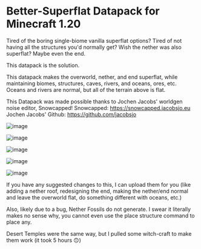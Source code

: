 # Better-Superflat Datapack for Minecraft 1.20
Tired of the boring single-biome vanilla superflat options? Tired of not having all the structures you'd normally get? Wish the nether was also superflat? Maybe even the end. 

This datapack is the solution. 

This datapack makes the overworld, nether, and end superflat, while maintaining biomes, structures, caves, rivers, and oceans, ores, etc.
Oceans and rivers are normal, but all of the terrain above is flat.

This Datapack was made possible thanks to Jochen Jacobs' worldgen noise editor, Snowcapped!
Snowcapped: https://snowcapped.jacobsjo.eu
Jochen Jacobs' Github: https://github.com/jacobsjo

![image](https://github.com/Quidvio/Better-Superflat/assets/105707614/25ddc01a-0c9f-4274-9f9b-45a6c1b4b16e)

![image](https://github.com/Quidvio/Better-Superflat/assets/105707614/464efe27-a953-4321-b763-cd4f62c72590)

![image](https://github.com/Quidvio/Better-Superflat/assets/105707614/4009b334-2bd9-496f-a169-99d131e7382d)

![image](https://github.com/Quidvio/Better-Superflat/assets/105707614/9b2e85d0-8783-42af-a372-0487639c9657)

![image](https://github.com/Quidvio/Better-Superflat/assets/105707614/77f79ee2-708a-487a-8010-b7bdeccedba9)

If you have any suggested changes to this, I can upload them for you (like adding a nether roof, redesigning the end, making the nether/end normal and leave the overworld flat, do something different with oceans, etc.)

Also, likely due to a bug, Nether Fossils do not generate. I swear it literally makes no sense why, you cannot even use the place structure command to place any. 

Desert Temples were the same way, but I pulled some witch-craft to make them work (it took 5 hours 🙃)
